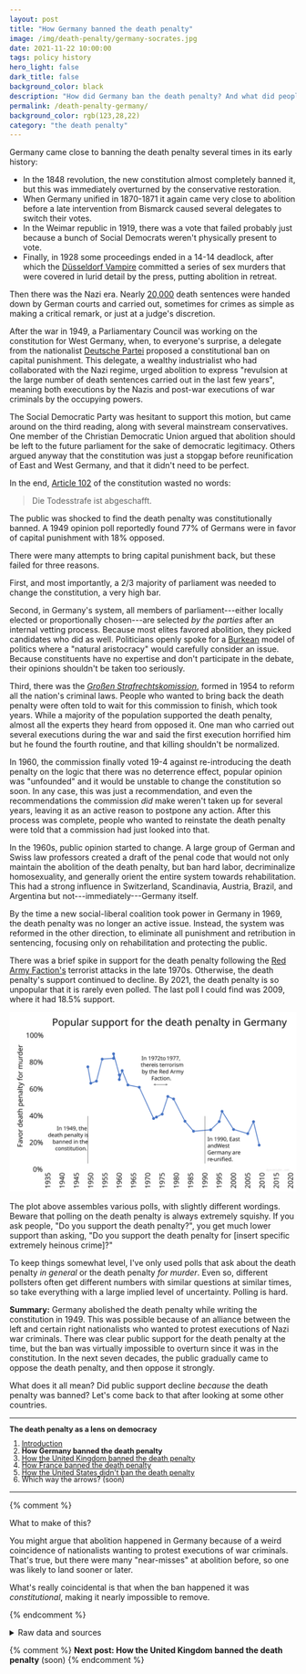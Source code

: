 ```yaml
---
layout: post
title: "How Germany banned the death penalty"
image: /img/death-penalty/germany-socrates.jpg
date: 2021-11-22 10:00:00
tags: policy history
hero_light: false
dark_title: false
background_color: black
description: "How did Germany ban the death penalty? And what did people think about it at the time?"
permalink: /death-penalty-germany/
background_color: rgb(123,28,22)
category: "the death penalty"
---
```


Germany came close to banning the death penalty several times in its early history:
* In the 1848 revolution, the new constitution almost completely banned it, but this was immediately overturned by the conservative restoration.
* When Germany unified in 1870-1871 it again came very close to abolition before a late intervention from Bismarck caused several delegates to switch their votes.
* In the Weimar republic in 1919, there was a vote that failed probably just because a bunch of Social Democrats weren't physically present to vote.
* Finally, in 1928 some proceedings ended in a 14-14 deadlock, after which the [Düsseldorf Vampire](https://en.wikipedia.org/wiki/Peter_K%C3%BCrten) committed a series of sex murders that were covered in lurid detail by the press, putting abolition in retreat.

Then there was the Nazi era. Nearly [20,000](https://en.wikipedia.org/wiki/Capital_punishment_in_Germany#Nazi_Germany) death sentences were handed down by German courts and carried out, sometimes for crimes as simple as making a critical remark, or just at a judge's discretion.

After the war in 1949, a Parliamentary Council was working on the constitution for West Germany, when, to everyone's surprise, a delegate from the nationalist [Deutsche Partei](https://en.wikipedia.org/wiki/German_Party_(1947)) proposed a constitutional ban on capital punishment. This delegate, a wealthy industrialist who had collaborated with the Nazi regime, urged abolition to express "revulsion at the large number of death sentences carried out in the last few years", meaning both executions by the Nazis and post-war executions of war criminals by the occupying powers.

The Social Democratic Party was hesitant to support this motion, but came around on the third reading, along with several mainstream conservatives. One member of the Christian Democratic Union argued that abolition should be left to the future parliament for the sake of democratic legitimacy. Others argued anyway that the constitution was just a stopgap before reunification of East and West Germany, and that it didn't need to be perfect.

In the end, [Article 102](https://www.gesetze-im-internet.de/gg/art_102.html) of the constitution wasted no words:

> Die Todesstrafe ist abgeschafft.

The public was shocked to find the death penalty was constitutionally banned. A 1949 opinion poll reportedly found 77% of Germans were in favor of capital punishment with 18% opposed.

There were many attempts to bring capital punishment back, but these failed for three reasons.

First, and most importantly, a 2/3 majority of parliament was needed to change the constitution, a very high bar.

Second, in Germany's system, all members of parliament---either locally elected or proportionally chosen---are selected *by the parties* after an internal vetting process. Because most elites favored abolition, they picked candidates who did as well. Politicians openly spoke for a [Burkean](https://en.wikipedia.org/wiki/Edmund_Burke) model of politics where a "natural aristocracy" would carefully consider an issue. Because constituents have no expertise and don't participate in the debate, their opinions shouldn't be taken too seriously.

Third, there was the [*Großen Strafrechtskomission*](https://de.wikipedia.org/wiki/Gro%C3%9Fe_Strafrechtsreform), formed in 1954 to reform all the nation's criminal laws. People who wanted to bring back the death penalty were often told to wait for this commission to finish, which took years. While a majority of the population supported the death penalty, almost all the experts they heard from opposed it. One man who carried out several executions during the war and said the first execution horrified him but he found the fourth routine, and that killing shouldn't be normalized.

In 1960, the commission finally voted 19-4 against re-introducing the death penalty on the logic that there was no deterrence effect, popular opinion was "unfounded" and it would be unstable to change the constitution so soon. In any case, this was just a recommendation, and even the recommendations the commission *did* make weren't taken up for several years, leaving it as an active reason to postpone any action. After this process was complete, people who wanted to reinstate the death penalty were told that a commission had just looked into that.

In the 1960s, public opinion started to change. A large group of German and Swiss law professors created a draft of the penal code that would not only maintain the abolition of the death penalty, but ban hard labor, decriminalize homosexuality, and generally orient the entire system towards rehabilitation. This had a strong influence in Switzerland, Scandinavia, Austria, Brazil, and Argentina but not---immediately---Germany itself.

By the time a new social-liberal coalition took power in Germany in 1969, the death penalty was no longer an active issue. Instead, the system was reformed in the other direction, to eliminate all punishment and retribution in sentencing, focusing only on rehabilitation and protecting the public.

There was a brief spike in support for the death penalty following the [Red Army Faction's](https://en.wikipedia.org/wiki/Red_Army_Faction#Criminal_acts) terrorist attacks in the late 1970s. Otherwise, the death penalty's support continued to decline. By 2021, the death penalty is so unpopular that it is rarely even polled. The last poll I could find was 2009, where it had 18.5% support.

![popular support for the death penalty in Germany over time](/img/death-penalty/germany.svg)

The plot above assembles various polls, with slightly different wordings. Beware that polling on the death penalty is always extremely squishy. If you ask people, "Do you support the death penalty?", you get much lower support than asking, "Do you support the death penalty for [insert specific extremely heinous crime]?"

To keep things somewhat level, I've only used polls that ask about the death penalty *in general* or the death penalty *for murder*. Even so, different pollsters often get different numbers with similar questions at similar times, so take everything with a large implied level of uncertainty. Polling is hard.

**Summary:** Germany abolished the death penalty while writing the constitution in 1949. This was possible because of an alliance between the left and certain right nationalists who wanted to protest executions of Nazi war criminals. There was clear public support for the death penalty at the time, but the ban was virtually impossible to overturn since it was in the constitution. In the next seven decades, the public gradually came to oppose the death penalty, and then oppose it strongly.

What does it all mean? Did public support decline *because* the death penalty was banned? Let's come back to that after looking at some other countries.

---

<div style="font-size:90%; line-height:100%" markdown="1">

**The death penalty as a lens on democracy**
1. [Introduction](/death-penalty)
2. **How Germany banned the death penalty**
3. [How the United Kingdom banned the death penalty](/death-penalty-uk)
4. [How France banned the death penalty](/death-penalty-france)
5. [How the United States didn't ban the death penalty](/death-penalty-usa)
6. Which way the arrows? (soon)

</div>

---

{% comment %}

What to make of this?

You might argue that abolition happened in Germany because of a weird coincidence of nationalists wanting to protest executions of war criminals. That's true, but there were many "near-misses" at abolition before, so one was likely to land sooner or later.

What's really coincidental is that when the ban happened it was *constitutional*, making it nearly impossible to remove.

{% endcomment %}


<details markdown="1">
<summary>
Raw data and sources
</summary>

In all these histories of European countries, I rely heavily on Andrew Hammel's excellent 2010 book, *Ending the Death Penalty: The European Experience in Global Perspective*.

Anyway, here is the raw data included in the plot above. For all polls, I converted to a single "support" score by removing respondents who gave "no opinion". For example, a poll that had 50% support, 25% opposition, and 25% no opinion would convert to 2/3 support support. An exception is if I could only find the "support" number in which I used that unchanged.

| year | support | oppose | source                                                       |
| ---- | ------- | ------ | ------------------------------------------------------------ |
| 1949 | 55      | ??     | Allensbach                                                   |
| 1950 | 55      | 30     | IPSOS                                                        |
| 1952 | 55      | 28     | IPSOS                                                        |
| 1954 | 72      | 15     | DIVO                                                         |
| 1958 | 75      | 15     | DIVO                                                         |
| 1958 | 78      | 12     | INRA                                                         |
| 1960 | 71      | ??     | Allensbach                                                   |
| 1961 | 63      | 22     | INRA                                                         |
| 1963 | 52      | 30     | IPSOS                                                        |
| 1967 | 50      | 31     | BSAS                                                         |
| 1972 | 33      | 53     | BSAS                                                         |
| 1973 | 30      | 46     | BSAS                                                         |
| 1975 | 35      | 49     | BSAS                                                         |
| 1977 | 45      | 37     | BSAS                                                         |
| 1979 | 44      | 39     | BSAS                                                         |
| 1983 | 28      | 49     | BSAS                                                         |
| 1986 | 24      | 59     | BSAS                                                         |
| 1992 | 24      | 56     | BSAS                                                         |
| 1995 | 30      | 53     | BSAS                                                         |
| 1996 | 35      | 45     | BSAS                                                         |
| 2000 | 23      | 53     | BSAS                                                         |
| 2005 | 22      | 59     | BSAS                                                         |
| 2007 | 35      | 62     | [IPSOS](https://www.ipsos.com/ipsos-mori/en-uk/death-penalty-international-poll) |
| 2009 | 15      | 66     | BSAS                                                         |

* The Allensbach polls quoted in [this article](https://www.washingtonpost.com/archive/opinions/2005/06/04/the-paradoxes-of-a-death-penalty-stance/d9815e20-5457-4b5e-b2ff-f451ca6d1734/).
* The 1950, 1952, 1958, and 1963 IPSOS polls I found somewhere and, uhhh, lost the source and can't find it anymore. I'll dig it up if enough people harass me.
* The DIVO and INRA polls are quoted by [Erskine (1970)](https://doi.org/10.1086/267803).
* The BSAS polls are quoted by Hammel in his book which, again, is really good.

</details>

{% comment %}
**Next post: How the United Kingdom banned the death penalty** (soon)
{% endcomment %}